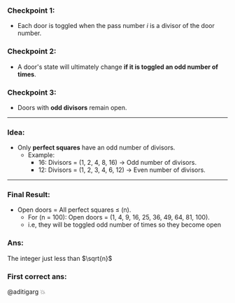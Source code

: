 ### Checkpoint 1:
- Each door is toggled when the pass number _i_ is a divisor of the door number.

### Checkpoint 2:
- A door's state will ultimately change **if it is toggled an odd number of times**.

### Checkpoint 3:
- Doors with **odd divisors** remain open.

---

### Idea:
- Only **perfect squares** have an odd number of divisors.
  - Example: 
    - 16: Divisors = \(1, 2, 4, 8, 16\) → Odd number of divisors.
    - 12: Divisors = \(1, 2, 3, 4, 6, 12\) → Even number of divisors.

---

### Final Result:
- Open doors = All perfect squares ≤ \(n\).
  - For \(n = 100\): Open doors = \(1, 4, 9, 16, 25, 36, 49, 64, 81, 100\).
  - i.e, they will be toggled odd number of times so they become open

### Ans:
The integer just less than $\sqrt{n}$

### First correct ans:
@aditigarg 💥
